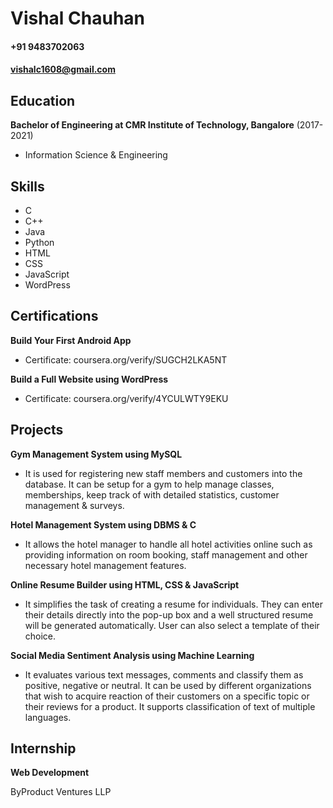 Vishal Chauhan
======

#### +91 9483702063
#### vishalc1608@gmail.com


Education
---------
**Bachelor of Engineering at CMR Institute of Technology, Bangalore** (2017-2021)

- Information Science & Engineering 


Skills
---------
- C
- C++
- Java
- Python
- HTML
- CSS
- JavaScript
- WordPress

Certifications
------
**Build Your First Android App** 
- Certificate: coursera.org/verify/SUGCH2LKA5NT

**Build a Full Website using WordPress** 
- Certificate: coursera.org/verify/4YCULWTY9EKU

Projects
------
**Gym Management System using MySQL**

- It is used for registering new staff members and customers into the database. It can be setup for a gym to help manage classes, memberships, keep track of with detailed statistics, customer management & surveys.

**Hotel Management System using DBMS & C**

- It allows the hotel manager to handle all hotel activities online such as providing information on room booking, staff management and other necessary hotel management features.

**Online Resume Builder using HTML, CSS & JavaScript**

- It simplifies the task of creating a resume for individuals. They can enter their details directly into the pop-up box and a well structured resume will be generated automatically. User can also select a template of their choice.

**Social Media Sentiment Analysis using Machine Learning**

- It evaluates various text messages, comments and classify them as positive, negative or neutral. It can be used by different organizations that wish to acquire reaction of their customers on a specific topic or their reviews for a product. It supports classification of text of multiple languages.

Internship
--------
**Web Development**

ByProduct Ventures LLP
